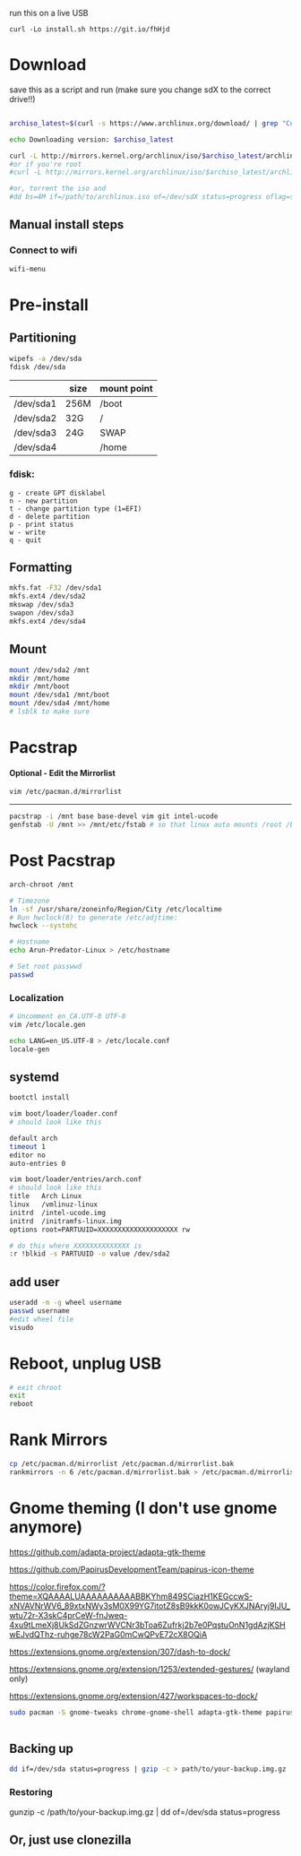 
run this on a live USB
```
curl -Lo install.sh https://git.io/fhHjd
```

# Download
save this as a script and run (make sure you change sdX to the correct drive!!)
```bash

archiso_latest=$(curl -s https://www.archlinux.org/download/ | grep "Current Release" | awk '{print $3}' | sed -e 's/<.*//')

echo Downloading version: $archiso_latest

curl -L http://mirrors.kernel.org/archlinux/iso/$archiso_latest/archlinux-$archiso_latest-x86_64.iso | sudo dd bs=4M of=/dev/sdX status=progress oflag=sync
#or if you're root
#curl -L http://mirrors.kernel.org/archlinux/iso/$archiso_latest/archlinux-$archiso_latest-x86_64.iso > /dev/sdX

#or, torrent the iso and
#dd bs=4M if=/path/to/archlinux.iso of=/dev/sdX status=progress oflag=sync
```

## Manual install steps
### Connect to wifi
```bash
wifi-menu
```

# Pre-install

## Partitioning

```bash
wipefs -a /dev/sda
fdisk /dev/sda
```
|           | size | mount point |
|-----------|------|-------------|
| /dev/sda1 | 256M | /boot       |
| /dev/sda2 | 32G  | /           |
| /dev/sda3 | 24G  | SWAP        |
| /dev/sda4 |      | /home       |

### fdisk:
```
g - create GPT disklabel
n - new partition
t - change partition type (1=EFI)
d - delete partition
p - print status
w - write
q - quit
```

## Formatting
```bash
mkfs.fat -F32 /dev/sda1
mkfs.ext4 /dev/sda2
mkswap /dev/sda3
swapon /dev/sda3
mkfs.ext4 /dev/sda4
```

## Mount
```bash
mount /dev/sda2 /mnt
mkdir /mnt/home
mkdir /mnt/boot
mount /dev/sda1 /mnt/boot
mount /dev/sda4 /mnt/home
# lsblk to make sure
```

# Pacstrap
#### Optional - Edit the Mirrorlist
```bash
vim /etc/pacman.d/mirrorlist
```
---
```bash
pacstrap -i /mnt base base-devel vim git intel-ucode
genfstab -U /mnt >> /mnt/etc/fstab # so that linux auto mounts /root /boot /home
```

# Post Pacstrap
```bash
arch-chroot /mnt

# Timezone
ln -sf /usr/share/zoneinfo/Region/City /etc/localtime
# Run hwclock(8) to generate /etc/adjtime: 
hwclock --systohc

# Hostname
echo Arun-Predator-Linux > /etc/hostname

# Set root passwwd
passwd

```
### Localization

```bash
# Uncomment en_CA.UTF-8 UTF-8
vim /etc/locale.gen 

echo LANG=en_US.UTF-8 > /etc/locale.conf
locale-gen
```


## systemd
```bash
bootctl install
```
```bash
vim boot/loader/loader.conf
# should look like this

default arch
timeout 1
editor no
auto-entries 0
```
```bash
vim boot/loader/entries/arch.conf
# should look like this
title   Arch Linux
linux   /vmlinuz-linux
initrd  /intel-ucode.img
initrd  /initramfs-linux.img
options root=PARTUUID=XXXXXXXXXXXXXXXXXXXX rw

# do this where XXXXXXXXXXXXXX is
:r !blkid -s PARTUUID -o value /dev/sda2
```


## add user
```bash
useradd -m -g wheel username
passwd username
#edit wheel file
visudo
```

# Reboot, unplug USB
```bash
# exit chroot
exit
reboot
```

# Rank Mirrors
```bash
cp /etc/pacman.d/mirrorlist /etc/pacman.d/mirrorlist.bak
rankmirrors -n 6 /etc/pacman.d/mirrorlist.bak > /etc/pacman.d/mirrorlist
```


# Gnome theming (I don't use gnome anymore)
https://github.com/adapta-project/adapta-gtk-theme

https://github.com/PapirusDevelopmentTeam/papirus-icon-theme

https://color.firefox.com/?theme=XQAAAALUAAAAAAAAAABBKYhm849SCiazH1KEGccwS-xNVAVNrWV6_89xtxNWy3sM0X99YG7itotZ8sB9kkK0owJCyKXJNAryj9IJU_wtu72r-X3skC4prCeW-fnJweq-4xu9tLmeXj8UkSdZGnzwrWVCNr3bToa6Zufrkj2b7e0PqstuOnN1gdAzjKSHwEJvdQThz-ruhge78cW2PaG0mCwQPvE72cX8OQiA

https://extensions.gnome.org/extension/307/dash-to-dock/

https://extensions.gnome.org/extension/1253/extended-gestures/   (wayland only)

https://extensions.gnome.org/extension/427/workspaces-to-dock/

```bash
sudo pacman -S gnome-tweaks chrome-gnome-shell adapta-gtk-theme papirus-icon-theme
 
```

## Backing up
```bash
dd if=/dev/sda status=progress | gzip -c > path/to/your-backup.img.gz
```
### Restoring
gunzip -c /path/to/your-backup.img.gz | dd of=/dev/sda status=progress

## Or, just use clonezilla
